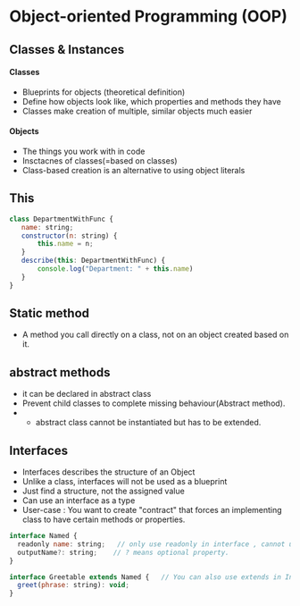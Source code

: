# Object-oriented Programming (OOP)

## Classes & Instances
#### Classes
 - Blueprints for objects (theoretical definition)
 - Define how objects look like, which properties and methods they have
 - Classes make creation of multiple, similar objects much easier

#### Objects 
 - The things you work with in code
 - Insctacnes of classes(=based on classes)
 - Class-based creation is an alternative to using object literals

## This
 ```js
class DepartmentWithFunc {
    name: string;
    constructor(n: string) {
        this.name = n;
    }
    describe(this: DepartmentWithFunc) {
        console.log("Department: " + this.name)
    }
}
 ```
## Static method
- A method you call directly on a class, not on an object created based on it.

## abstract methods
- it can be declared in abstract class
- Prevent child classes to complete missing behaviour(Abstract method).
- * abstract class cannot be instantiated but has to be extended.

## Interfaces
- Interfaces describes the structure of an Object
- Unlike a class, interfaces will not be used  as a blueprint
- Just find a structure, not the assigned value
- Can use an interface as a type
- User-case : You want to create "contract" that forces an implementing class to have certain methods or properties.

```js
interface Named {
  readonly name: string;   // only use readonly in interface , cannot use private/public
  outputName?: string;    // ? means optional property.
}

interface Greetable extends Named {   // You can also use extends in Interface.
  greet(phrase: string): void;
}
```